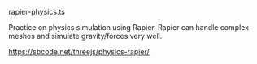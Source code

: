 rapier-physics.ts

Practice on physics simulation using Rapier. Rapier can handle complex meshes and simulate gravity/forces very well.

https://sbcode.net/threejs/physics-rapier/
